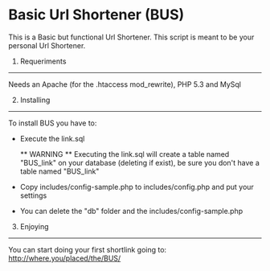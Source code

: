 Basic Url Shortener (BUS)
==========================

This is a Basic but functional Url Shortener.
This script is meant to be your personal Url Shortener.

1) Requeriments
----------------
Needs an Apache (for the .htaccess mod_rewrite), PHP 5.3 and MySql

2) Installing
---------------
To install BUS you have to:
- Execute the link.sql

	** WARNING **
	Executing the link.sql will create a table named "BUS_link" on your database (deleting if exist), be sure you don't have a table named "BUS_link"
	
- Copy includes/config-sample.php to includes/config.php and put your settings

- You can delete the "db" folder and the includes/config-sample.php

3) Enjoying
---------------
You can start doing your first shortlink going to: http://where.you/placed/the/BUS/
